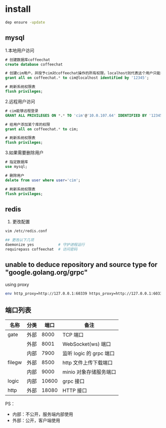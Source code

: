 # install

```bash
dep ensure -update
```

## mysql

1.本地用户访问

```sql
# 创建数据库coffeechat
create database coffeechat

# 创建cim用户，并授予cim对coffeechat操作的所有权限，localhost则代表这个用户只能在localhost进行登录
grant all on coffeechat.* to cim@localhost identified by '12345';

# 刷新系统权限表
flush privileges;
```

2.远程用户访问

```sql
# cim能够远程登录
GRANT ALL PRIVILEGES ON *.* TO 'cim'@'10.0.107.64' IDENTIFIED BY '12345' WITH GRANT OPTION;

# 给用户添加某个库的权限
grant all on coffeechat.* to cim;

# 刷新系统权限表
flush privileges;
```

3.如果需要删除用户

```sql
# 指定数据库
use mysql;

# 删除用户
delete from user where user='cim';

# 刷新系统权限表
flush privileges;
```

## redis

1. 更改配置

```bash
vim /etc/redis.conf

## 更改以下几项
daemonize yes           # 守护进程运行
requirepass coffeechat  # 访问密码
```

## unable to deduce repository and source type for "google.golang.org/grpc"

using proxy

```bash
env http_proxy=http://127.0.0.1:60339 https_proxy=http://127.0.0.1:60339 dep ensure -v
```

## 端口列表

| 名称   | 分类 | 端口  | 备注                    |
| ------ | ---- | ----- | ----------------------- |
| gate   | 外部 | 8000  | TCP 端口                |
|        | 外部 | 8001  | WebSocket(ws) 端口      |
|        | 内部 | 7900  | 监听 logic 的 grpc 端口 |
| filegw | 外部 | 8500  | http 文件上传下载端口   |
|        | 内部 | 9000  | minio 对象存储服务端口  |
| logic  | 内部 | 10600 | grpc 接口               |
| http   | 外部 | 18080 | HTTP 接口               |

PS：

- 内部：不公开，服务端内部使用
- 外部：公开，客户端使用
